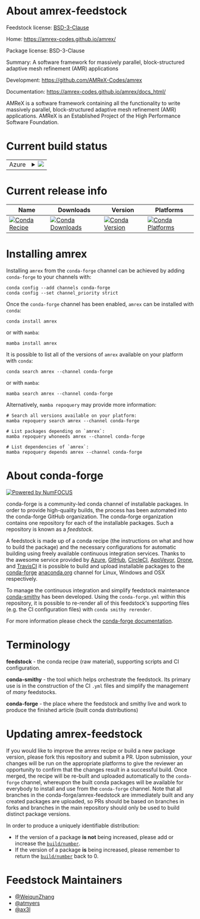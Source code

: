 About amrex-feedstock
=====================

Feedstock license: [BSD-3-Clause](https://github.com/conda-forge/amrex-feedstock/blob/main/LICENSE.txt)

Home: https://amrex-codes.github.io/amrex/

Package license: BSD-3-Clause

Summary: A software framework for massively parallel, block-structured adaptive mesh refinement (AMR) applications

Development: https://github.com/AMReX-Codes/amrex

Documentation: https://amrex-codes.github.io/amrex/docs_html/

AMReX is a software framework containing all the functionality to write
massively parallel, block-structured adaptive mesh refinement (AMR)
applications. AMReX is an Established Project of the High Performance Software Foundation.

Current build status
====================


<table>
    
  <tr>
    <td>Azure</td>
    <td>
      <details>
        <summary>
          <a href="https://dev.azure.com/conda-forge/feedstock-builds/_build/latest?definitionId=20581&branchName=main">
            <img src="https://dev.azure.com/conda-forge/feedstock-builds/_apis/build/status/amrex-feedstock?branchName=main">
          </a>
        </summary>
        <table>
          <thead><tr><th>Variant</th><th>Status</th></tr></thead>
          <tbody><tr>
              <td>linux_64_amrex_precisiondpmpimpich</td>
              <td>
                <a href="https://dev.azure.com/conda-forge/feedstock-builds/_build/latest?definitionId=20581&branchName=main">
                  <img src="https://dev.azure.com/conda-forge/feedstock-builds/_apis/build/status/amrex-feedstock?branchName=main&jobName=linux&configuration=linux%20linux_64_amrex_precisiondpmpimpich" alt="variant">
                </a>
              </td>
            </tr><tr>
              <td>linux_64_amrex_precisiondpmpinompi</td>
              <td>
                <a href="https://dev.azure.com/conda-forge/feedstock-builds/_build/latest?definitionId=20581&branchName=main">
                  <img src="https://dev.azure.com/conda-forge/feedstock-builds/_apis/build/status/amrex-feedstock?branchName=main&jobName=linux&configuration=linux%20linux_64_amrex_precisiondpmpinompi" alt="variant">
                </a>
              </td>
            </tr><tr>
              <td>linux_64_amrex_precisiondpmpiopenmpi</td>
              <td>
                <a href="https://dev.azure.com/conda-forge/feedstock-builds/_build/latest?definitionId=20581&branchName=main">
                  <img src="https://dev.azure.com/conda-forge/feedstock-builds/_apis/build/status/amrex-feedstock?branchName=main&jobName=linux&configuration=linux%20linux_64_amrex_precisiondpmpiopenmpi" alt="variant">
                </a>
              </td>
            </tr><tr>
              <td>linux_64_amrex_precisionspmpimpich</td>
              <td>
                <a href="https://dev.azure.com/conda-forge/feedstock-builds/_build/latest?definitionId=20581&branchName=main">
                  <img src="https://dev.azure.com/conda-forge/feedstock-builds/_apis/build/status/amrex-feedstock?branchName=main&jobName=linux&configuration=linux%20linux_64_amrex_precisionspmpimpich" alt="variant">
                </a>
              </td>
            </tr><tr>
              <td>linux_64_amrex_precisionspmpinompi</td>
              <td>
                <a href="https://dev.azure.com/conda-forge/feedstock-builds/_build/latest?definitionId=20581&branchName=main">
                  <img src="https://dev.azure.com/conda-forge/feedstock-builds/_apis/build/status/amrex-feedstock?branchName=main&jobName=linux&configuration=linux%20linux_64_amrex_precisionspmpinompi" alt="variant">
                </a>
              </td>
            </tr><tr>
              <td>linux_64_amrex_precisionspmpiopenmpi</td>
              <td>
                <a href="https://dev.azure.com/conda-forge/feedstock-builds/_build/latest?definitionId=20581&branchName=main">
                  <img src="https://dev.azure.com/conda-forge/feedstock-builds/_apis/build/status/amrex-feedstock?branchName=main&jobName=linux&configuration=linux%20linux_64_amrex_precisionspmpiopenmpi" alt="variant">
                </a>
              </td>
            </tr><tr>
              <td>linux_aarch64_amrex_precisiondpmpimpich</td>
              <td>
                <a href="https://dev.azure.com/conda-forge/feedstock-builds/_build/latest?definitionId=20581&branchName=main">
                  <img src="https://dev.azure.com/conda-forge/feedstock-builds/_apis/build/status/amrex-feedstock?branchName=main&jobName=linux&configuration=linux%20linux_aarch64_amrex_precisiondpmpimpich" alt="variant">
                </a>
              </td>
            </tr><tr>
              <td>linux_aarch64_amrex_precisiondpmpinompi</td>
              <td>
                <a href="https://dev.azure.com/conda-forge/feedstock-builds/_build/latest?definitionId=20581&branchName=main">
                  <img src="https://dev.azure.com/conda-forge/feedstock-builds/_apis/build/status/amrex-feedstock?branchName=main&jobName=linux&configuration=linux%20linux_aarch64_amrex_precisiondpmpinompi" alt="variant">
                </a>
              </td>
            </tr><tr>
              <td>linux_aarch64_amrex_precisiondpmpiopenmpi</td>
              <td>
                <a href="https://dev.azure.com/conda-forge/feedstock-builds/_build/latest?definitionId=20581&branchName=main">
                  <img src="https://dev.azure.com/conda-forge/feedstock-builds/_apis/build/status/amrex-feedstock?branchName=main&jobName=linux&configuration=linux%20linux_aarch64_amrex_precisiondpmpiopenmpi" alt="variant">
                </a>
              </td>
            </tr><tr>
              <td>linux_aarch64_amrex_precisionspmpimpich</td>
              <td>
                <a href="https://dev.azure.com/conda-forge/feedstock-builds/_build/latest?definitionId=20581&branchName=main">
                  <img src="https://dev.azure.com/conda-forge/feedstock-builds/_apis/build/status/amrex-feedstock?branchName=main&jobName=linux&configuration=linux%20linux_aarch64_amrex_precisionspmpimpich" alt="variant">
                </a>
              </td>
            </tr><tr>
              <td>linux_aarch64_amrex_precisionspmpinompi</td>
              <td>
                <a href="https://dev.azure.com/conda-forge/feedstock-builds/_build/latest?definitionId=20581&branchName=main">
                  <img src="https://dev.azure.com/conda-forge/feedstock-builds/_apis/build/status/amrex-feedstock?branchName=main&jobName=linux&configuration=linux%20linux_aarch64_amrex_precisionspmpinompi" alt="variant">
                </a>
              </td>
            </tr><tr>
              <td>linux_aarch64_amrex_precisionspmpiopenmpi</td>
              <td>
                <a href="https://dev.azure.com/conda-forge/feedstock-builds/_build/latest?definitionId=20581&branchName=main">
                  <img src="https://dev.azure.com/conda-forge/feedstock-builds/_apis/build/status/amrex-feedstock?branchName=main&jobName=linux&configuration=linux%20linux_aarch64_amrex_precisionspmpiopenmpi" alt="variant">
                </a>
              </td>
            </tr><tr>
              <td>linux_ppc64le_amrex_precisiondpmpimpich</td>
              <td>
                <a href="https://dev.azure.com/conda-forge/feedstock-builds/_build/latest?definitionId=20581&branchName=main">
                  <img src="https://dev.azure.com/conda-forge/feedstock-builds/_apis/build/status/amrex-feedstock?branchName=main&jobName=linux&configuration=linux%20linux_ppc64le_amrex_precisiondpmpimpich" alt="variant">
                </a>
              </td>
            </tr><tr>
              <td>linux_ppc64le_amrex_precisiondpmpinompi</td>
              <td>
                <a href="https://dev.azure.com/conda-forge/feedstock-builds/_build/latest?definitionId=20581&branchName=main">
                  <img src="https://dev.azure.com/conda-forge/feedstock-builds/_apis/build/status/amrex-feedstock?branchName=main&jobName=linux&configuration=linux%20linux_ppc64le_amrex_precisiondpmpinompi" alt="variant">
                </a>
              </td>
            </tr><tr>
              <td>linux_ppc64le_amrex_precisiondpmpiopenmpi</td>
              <td>
                <a href="https://dev.azure.com/conda-forge/feedstock-builds/_build/latest?definitionId=20581&branchName=main">
                  <img src="https://dev.azure.com/conda-forge/feedstock-builds/_apis/build/status/amrex-feedstock?branchName=main&jobName=linux&configuration=linux%20linux_ppc64le_amrex_precisiondpmpiopenmpi" alt="variant">
                </a>
              </td>
            </tr><tr>
              <td>linux_ppc64le_amrex_precisionspmpimpich</td>
              <td>
                <a href="https://dev.azure.com/conda-forge/feedstock-builds/_build/latest?definitionId=20581&branchName=main">
                  <img src="https://dev.azure.com/conda-forge/feedstock-builds/_apis/build/status/amrex-feedstock?branchName=main&jobName=linux&configuration=linux%20linux_ppc64le_amrex_precisionspmpimpich" alt="variant">
                </a>
              </td>
            </tr><tr>
              <td>linux_ppc64le_amrex_precisionspmpinompi</td>
              <td>
                <a href="https://dev.azure.com/conda-forge/feedstock-builds/_build/latest?definitionId=20581&branchName=main">
                  <img src="https://dev.azure.com/conda-forge/feedstock-builds/_apis/build/status/amrex-feedstock?branchName=main&jobName=linux&configuration=linux%20linux_ppc64le_amrex_precisionspmpinompi" alt="variant">
                </a>
              </td>
            </tr><tr>
              <td>linux_ppc64le_amrex_precisionspmpiopenmpi</td>
              <td>
                <a href="https://dev.azure.com/conda-forge/feedstock-builds/_build/latest?definitionId=20581&branchName=main">
                  <img src="https://dev.azure.com/conda-forge/feedstock-builds/_apis/build/status/amrex-feedstock?branchName=main&jobName=linux&configuration=linux%20linux_ppc64le_amrex_precisionspmpiopenmpi" alt="variant">
                </a>
              </td>
            </tr><tr>
              <td>osx_64_amrex_precisiondpmpimpich</td>
              <td>
                <a href="https://dev.azure.com/conda-forge/feedstock-builds/_build/latest?definitionId=20581&branchName=main">
                  <img src="https://dev.azure.com/conda-forge/feedstock-builds/_apis/build/status/amrex-feedstock?branchName=main&jobName=osx&configuration=osx%20osx_64_amrex_precisiondpmpimpich" alt="variant">
                </a>
              </td>
            </tr><tr>
              <td>osx_64_amrex_precisiondpmpinompi</td>
              <td>
                <a href="https://dev.azure.com/conda-forge/feedstock-builds/_build/latest?definitionId=20581&branchName=main">
                  <img src="https://dev.azure.com/conda-forge/feedstock-builds/_apis/build/status/amrex-feedstock?branchName=main&jobName=osx&configuration=osx%20osx_64_amrex_precisiondpmpinompi" alt="variant">
                </a>
              </td>
            </tr><tr>
              <td>osx_64_amrex_precisiondpmpiopenmpi</td>
              <td>
                <a href="https://dev.azure.com/conda-forge/feedstock-builds/_build/latest?definitionId=20581&branchName=main">
                  <img src="https://dev.azure.com/conda-forge/feedstock-builds/_apis/build/status/amrex-feedstock?branchName=main&jobName=osx&configuration=osx%20osx_64_amrex_precisiondpmpiopenmpi" alt="variant">
                </a>
              </td>
            </tr><tr>
              <td>osx_64_amrex_precisionspmpimpich</td>
              <td>
                <a href="https://dev.azure.com/conda-forge/feedstock-builds/_build/latest?definitionId=20581&branchName=main">
                  <img src="https://dev.azure.com/conda-forge/feedstock-builds/_apis/build/status/amrex-feedstock?branchName=main&jobName=osx&configuration=osx%20osx_64_amrex_precisionspmpimpich" alt="variant">
                </a>
              </td>
            </tr><tr>
              <td>osx_64_amrex_precisionspmpinompi</td>
              <td>
                <a href="https://dev.azure.com/conda-forge/feedstock-builds/_build/latest?definitionId=20581&branchName=main">
                  <img src="https://dev.azure.com/conda-forge/feedstock-builds/_apis/build/status/amrex-feedstock?branchName=main&jobName=osx&configuration=osx%20osx_64_amrex_precisionspmpinompi" alt="variant">
                </a>
              </td>
            </tr><tr>
              <td>osx_64_amrex_precisionspmpiopenmpi</td>
              <td>
                <a href="https://dev.azure.com/conda-forge/feedstock-builds/_build/latest?definitionId=20581&branchName=main">
                  <img src="https://dev.azure.com/conda-forge/feedstock-builds/_apis/build/status/amrex-feedstock?branchName=main&jobName=osx&configuration=osx%20osx_64_amrex_precisionspmpiopenmpi" alt="variant">
                </a>
              </td>
            </tr><tr>
              <td>osx_arm64_amrex_precisiondpmpimpich</td>
              <td>
                <a href="https://dev.azure.com/conda-forge/feedstock-builds/_build/latest?definitionId=20581&branchName=main">
                  <img src="https://dev.azure.com/conda-forge/feedstock-builds/_apis/build/status/amrex-feedstock?branchName=main&jobName=osx&configuration=osx%20osx_arm64_amrex_precisiondpmpimpich" alt="variant">
                </a>
              </td>
            </tr><tr>
              <td>osx_arm64_amrex_precisiondpmpinompi</td>
              <td>
                <a href="https://dev.azure.com/conda-forge/feedstock-builds/_build/latest?definitionId=20581&branchName=main">
                  <img src="https://dev.azure.com/conda-forge/feedstock-builds/_apis/build/status/amrex-feedstock?branchName=main&jobName=osx&configuration=osx%20osx_arm64_amrex_precisiondpmpinompi" alt="variant">
                </a>
              </td>
            </tr><tr>
              <td>osx_arm64_amrex_precisiondpmpiopenmpi</td>
              <td>
                <a href="https://dev.azure.com/conda-forge/feedstock-builds/_build/latest?definitionId=20581&branchName=main">
                  <img src="https://dev.azure.com/conda-forge/feedstock-builds/_apis/build/status/amrex-feedstock?branchName=main&jobName=osx&configuration=osx%20osx_arm64_amrex_precisiondpmpiopenmpi" alt="variant">
                </a>
              </td>
            </tr><tr>
              <td>osx_arm64_amrex_precisionspmpimpich</td>
              <td>
                <a href="https://dev.azure.com/conda-forge/feedstock-builds/_build/latest?definitionId=20581&branchName=main">
                  <img src="https://dev.azure.com/conda-forge/feedstock-builds/_apis/build/status/amrex-feedstock?branchName=main&jobName=osx&configuration=osx%20osx_arm64_amrex_precisionspmpimpich" alt="variant">
                </a>
              </td>
            </tr><tr>
              <td>osx_arm64_amrex_precisionspmpinompi</td>
              <td>
                <a href="https://dev.azure.com/conda-forge/feedstock-builds/_build/latest?definitionId=20581&branchName=main">
                  <img src="https://dev.azure.com/conda-forge/feedstock-builds/_apis/build/status/amrex-feedstock?branchName=main&jobName=osx&configuration=osx%20osx_arm64_amrex_precisionspmpinompi" alt="variant">
                </a>
              </td>
            </tr><tr>
              <td>osx_arm64_amrex_precisionspmpiopenmpi</td>
              <td>
                <a href="https://dev.azure.com/conda-forge/feedstock-builds/_build/latest?definitionId=20581&branchName=main">
                  <img src="https://dev.azure.com/conda-forge/feedstock-builds/_apis/build/status/amrex-feedstock?branchName=main&jobName=osx&configuration=osx%20osx_arm64_amrex_precisionspmpiopenmpi" alt="variant">
                </a>
              </td>
            </tr><tr>
              <td>win_64_amrex_precisiondp</td>
              <td>
                <a href="https://dev.azure.com/conda-forge/feedstock-builds/_build/latest?definitionId=20581&branchName=main">
                  <img src="https://dev.azure.com/conda-forge/feedstock-builds/_apis/build/status/amrex-feedstock?branchName=main&jobName=win&configuration=win%20win_64_amrex_precisiondp" alt="variant">
                </a>
              </td>
            </tr><tr>
              <td>win_64_amrex_precisionsp</td>
              <td>
                <a href="https://dev.azure.com/conda-forge/feedstock-builds/_build/latest?definitionId=20581&branchName=main">
                  <img src="https://dev.azure.com/conda-forge/feedstock-builds/_apis/build/status/amrex-feedstock?branchName=main&jobName=win&configuration=win%20win_64_amrex_precisionsp" alt="variant">
                </a>
              </td>
            </tr>
          </tbody>
        </table>
      </details>
    </td>
  </tr>
</table>

Current release info
====================

| Name | Downloads | Version | Platforms |
| --- | --- | --- | --- |
| [![Conda Recipe](https://img.shields.io/badge/recipe-amrex-green.svg)](https://anaconda.org/conda-forge/amrex) | [![Conda Downloads](https://img.shields.io/conda/dn/conda-forge/amrex.svg)](https://anaconda.org/conda-forge/amrex) | [![Conda Version](https://img.shields.io/conda/vn/conda-forge/amrex.svg)](https://anaconda.org/conda-forge/amrex) | [![Conda Platforms](https://img.shields.io/conda/pn/conda-forge/amrex.svg)](https://anaconda.org/conda-forge/amrex) |

Installing amrex
================

Installing `amrex` from the `conda-forge` channel can be achieved by adding `conda-forge` to your channels with:

```
conda config --add channels conda-forge
conda config --set channel_priority strict
```

Once the `conda-forge` channel has been enabled, `amrex` can be installed with `conda`:

```
conda install amrex
```

or with `mamba`:

```
mamba install amrex
```

It is possible to list all of the versions of `amrex` available on your platform with `conda`:

```
conda search amrex --channel conda-forge
```

or with `mamba`:

```
mamba search amrex --channel conda-forge
```

Alternatively, `mamba repoquery` may provide more information:

```
# Search all versions available on your platform:
mamba repoquery search amrex --channel conda-forge

# List packages depending on `amrex`:
mamba repoquery whoneeds amrex --channel conda-forge

# List dependencies of `amrex`:
mamba repoquery depends amrex --channel conda-forge
```


About conda-forge
=================

[![Powered by
NumFOCUS](https://img.shields.io/badge/powered%20by-NumFOCUS-orange.svg?style=flat&colorA=E1523D&colorB=007D8A)](https://numfocus.org)

conda-forge is a community-led conda channel of installable packages.
In order to provide high-quality builds, the process has been automated into the
conda-forge GitHub organization. The conda-forge organization contains one repository
for each of the installable packages. Such a repository is known as a *feedstock*.

A feedstock is made up of a conda recipe (the instructions on what and how to build
the package) and the necessary configurations for automatic building using freely
available continuous integration services. Thanks to the awesome service provided by
[Azure](https://azure.microsoft.com/en-us/services/devops/), [GitHub](https://github.com/),
[CircleCI](https://circleci.com/), [AppVeyor](https://www.appveyor.com/),
[Drone](https://cloud.drone.io/welcome), and [TravisCI](https://travis-ci.com/)
it is possible to build and upload installable packages to the
[conda-forge](https://anaconda.org/conda-forge) [anaconda.org](https://anaconda.org/)
channel for Linux, Windows and OSX respectively.

To manage the continuous integration and simplify feedstock maintenance
[conda-smithy](https://github.com/conda-forge/conda-smithy) has been developed.
Using the ``conda-forge.yml`` within this repository, it is possible to re-render all of
this feedstock's supporting files (e.g. the CI configuration files) with ``conda smithy rerender``.

For more information please check the [conda-forge documentation](https://conda-forge.org/docs/).

Terminology
===========

**feedstock** - the conda recipe (raw material), supporting scripts and CI configuration.

**conda-smithy** - the tool which helps orchestrate the feedstock.
                   Its primary use is in the construction of the CI ``.yml`` files
                   and simplify the management of *many* feedstocks.

**conda-forge** - the place where the feedstock and smithy live and work to
                  produce the finished article (built conda distributions)


Updating amrex-feedstock
========================

If you would like to improve the amrex recipe or build a new
package version, please fork this repository and submit a PR. Upon submission,
your changes will be run on the appropriate platforms to give the reviewer an
opportunity to confirm that the changes result in a successful build. Once
merged, the recipe will be re-built and uploaded automatically to the
`conda-forge` channel, whereupon the built conda packages will be available for
everybody to install and use from the `conda-forge` channel.
Note that all branches in the conda-forge/amrex-feedstock are
immediately built and any created packages are uploaded, so PRs should be based
on branches in forks and branches in the main repository should only be used to
build distinct package versions.

In order to produce a uniquely identifiable distribution:
 * If the version of a package **is not** being increased, please add or increase
   the [``build/number``](https://docs.conda.io/projects/conda-build/en/latest/resources/define-metadata.html#build-number-and-string).
 * If the version of a package **is** being increased, please remember to return
   the [``build/number``](https://docs.conda.io/projects/conda-build/en/latest/resources/define-metadata.html#build-number-and-string)
   back to 0.

Feedstock Maintainers
=====================

* [@WeiqunZhang](https://github.com/WeiqunZhang/)
* [@atmyers](https://github.com/atmyers/)
* [@ax3l](https://github.com/ax3l/)


<!-- dummy commit to enable rerendering -->

